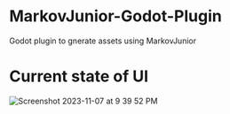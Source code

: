 # MarkovJunior-Godot-Plugin
Godot plugin to gnerate assets using MarkovJunior

# Current state of UI

![Screenshot 2023-11-07 at 9 39 52 PM](https://github.com/Erickbarrera/MarkovJunior-Godot-Plugin/assets/5781399/d25e3824-ee89-49ed-9241-ac8c41b9bdc4)
